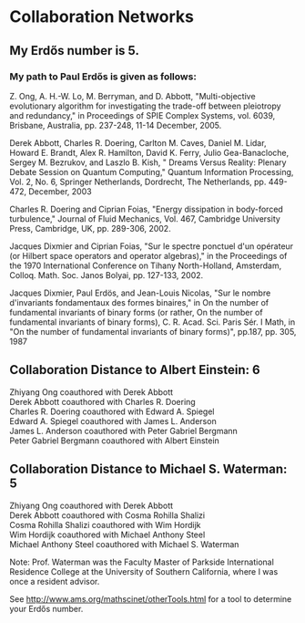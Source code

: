 # Collaboration Networks

## My Erdős number is 5.

### My path to Paul Erdős is given as follows:
Z. Ong, A. H.-W. Lo, M. Berryman, and D. Abbott, "Multi-objective evolutionary algorithm for investigating the trade-off between pleiotropy and redundancy," in Proceedings of SPIE Complex Systems, vol. 6039, Brisbane, Australia, pp. 237-248, 11-14 December, 2005.

 

Derek Abbott, Charles R. Doering, Carlton M. Caves, Daniel M. Lidar, Howard E. Brandt, Alex R. Hamilton, David K. Ferry, Julio Gea-Banacloche, Sergey M. Bezrukov, and Laszlo B. Kish, " Dreams Versus Reality: Plenary Debate Session on Quantum Computing," Quantum Information Processing, Vol. 2, No. 6, Springer Netherlands, Dordrecht, The Netherlands, pp. 449-472, December, 2003

 

Charles R. Doering and Ciprian Foias, "Energy dissipation in body-forced turbulence," Journal of Fluid Mechanics, Vol. 467, Cambridge University Press, Cambridge, UK, pp. 289-306, 2002.



Jacques Dixmier and Ciprian Foias, "Sur le spectre ponctuel d'un opérateur (or Hilbert space operators and operator algebras)," in the Proceedings of the 1970 International Conference on Tihany North-Holland, Amsterdam, Colloq. Math. Soc. Janos Bolyai, pp. 127-133, 2002. 
 

Jacques Dixmier, Paul Erdös, and Jean-Louis Nicolas, "Sur le nombre d'invariants fondamentaux des formes binaires," in On the number of fundamental invariants of binary forms (or rather, On the number of fundamental invariants of binary forms), C. R. Acad. Sci. Paris Sér. I Math, in "On the number of fundamental invariants of binary forms)", pp.187, pp. 305, 1987






## Collaboration Distance to Albert Einstein: 6  
Zhiyang Ong coauthored with Derek Abbott  
Derek Abbott coauthored with Charles R. Doering  
Charles R. Doering coauthored with Edward A. Spiegel  
Edward A. Spiegel coauthored with James L. Anderson  
James L. Anderson coauthored with Peter Gabriel Bergmann  
Peter Gabriel Bergmann coauthored with Albert Einstein  





## Collaboration Distance to Michael S. Waterman: 5  
Zhiyang Ong coauthored with Derek Abbott    
Derek Abbott coauthored with Cosma Rohilla Shalizi  
Cosma Rohilla Shalizi coauthored with Wim Hordijk  
Wim Hordijk coauthored with Michael Anthony Steel  
Michael Anthony Steel coauthored with Michael S. Waterman  

Note: Prof. Waterman was the Faculty Master of Parkside International Residence College at the University of Southern California, where I was once a resident advisor.  



See http://www.ams.org/mathscinet/otherTools.html for a tool to determine your Erdős number.
